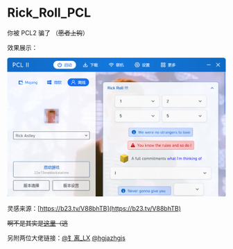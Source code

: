 # Rick_Roll_PCL
你被 PCL2 骗了
（~~愿者上钩~~）

效果展示：

![ui](ui.png)

灵感来源：[https://b23.tv/V88bhTB](https://b23.tv/V88bhTB)

~~啊不是其实是[这里](https://www.bilibili.com/video/BV1Y3411s7eE)（逃~~

另附两位大佬链接：[@钅离_LX](https://github.com/CS-LX/RickAstley.exe-RinRorm.exe-) [@hgjazhgjs](https://github.com/hgjazhgj/Rick-Astley-PyQt-ver)
